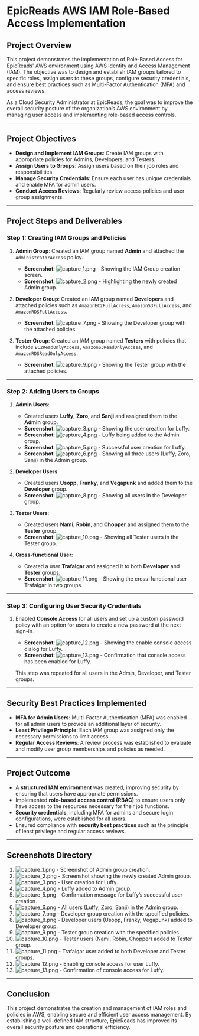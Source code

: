 # **EpicReads AWS IAM Role-Based Access Implementation**

## **Project Overview**

This project demonstrates the implementation of Role-Based Access for EpicReads' AWS environment using AWS Identity and Access Management (IAM). The objective was to design and establish IAM groups tailored to specific roles, assign users to these groups, configure security credentials, and ensure best practices such as Multi-Factor Authentication (MFA) and access reviews.

As a Cloud Security Administrator at EpicReads, the goal was to improve the overall security posture of the organization’s AWS environment by managing user access and implementing role-based access controls.

---

## **Project Objectives**

- **Design and Implement IAM Groups**: Create IAM groups with appropriate policies for Admins, Developers, and Testers.
- **Assign Users to Groups**: Assign users based on their job roles and responsibilities.
- **Manage Security Credentials**: Ensure each user has unique credentials and enable MFA for admin users.
- **Conduct Access Reviews**: Regularly review access policies and user group assignments.

---

## **Project Steps and Deliverables**

### **Step 1: Creating IAM Groups and Policies**

1. **Admin Group**: Created an IAM group named **Admin** and attached the `AdministratorAccess` policy.
   - **Screenshot**: ![capture_1.png](https://github.com/Sabin-Rana/aws-iam-role-based-access/blob/main/Screenshots/Capture1.PNG) - Showing the IAM Group creation screen.
   - **Screenshot**: ![capture_2.png](https://github.com/Sabin-Rana/aws-iam-role-based-access/blob/main/Screenshots/Capture2.PNG) - Highlighting the newly created Admin group.

2. **Developer Group**: Created an IAM group named **Developers** and attached policies such as `AmazonEC2FullAccess`, `AmazonS3FullAccess`, and `AmazonRDSFullAccess`.
   - **Screenshot**: ![capture_7.png](https://github.com/Sabin-Rana/aws-iam-role-based-access/blob/main/Screenshots/Capture7.PNG) - Showing the Developer group with the attached policies.

3. **Tester Group**: Created an IAM group named **Testers** with policies that include `EC2ReadOnlyAccess`, `AmazonS3ReadOnlyAccess`, and `AmazonRDSReadOnlyAccess`.
   - **Screenshot**: ![capture_9.png](https://github.com/Sabin-Rana/aws-iam-role-based-access/blob/main/Screenshots/Capture9.PNG) - Showing the Tester group with the attached policies.

---

### **Step 2: Adding Users to Groups**

1. **Admin Users**:
   - Created users **Luffy**, **Zoro**, and **Sanji** and assigned them to the **Admin** group.
   - **Screenshot**: ![capture_3.png](https://github.com/Sabin-Rana/aws-iam-role-based-access/blob/main/Screenshots/Capture3.PNG) - Showing the user creation for Luffy.
   - **Screenshot**: ![capture_4.png](https://github.com/Sabin-Rana/aws-iam-role-based-access/blob/main/Screenshots/Capture4.PNG) - Luffy being added to the Admin group.
   - **Screenshot**: ![capture_5.png](https://github.com/Sabin-Rana/aws-iam-role-based-access/blob/main/Screenshots/Capture5.PNG) - Successful user creation for Luffy.
   - **Screenshot**: ![capture_6.png](https://github.com/Sabin-Rana/aws-iam-role-based-access/blob/main/Screenshots/Capture6.PNG) - Showing all three users (Luffy, Zoro, Sanji) in the Admin group.

2. **Developer Users**:
   - Created users **Usopp**, **Franky**, and **Vegapunk** and added them to the **Developer** group.
   - **Screenshot**: ![capture_8.png](https://github.com/Sabin-Rana/aws-iam-role-based-access/blob/main/Screenshots/Capture8.PNG) - Showing all users in the Developer group.

3. **Tester Users**:
   - Created users **Nami**, **Robin**, and **Chopper** and assigned them to the **Tester** group.
   - **Screenshot**: ![capture_10.png](https://github.com/Sabin-Rana/aws-iam-role-based-access/blob/main/Screenshots/Capture10.PNG) - Showing all Tester users in the Tester group.

4. **Cross-functional User**:
   - Created a user **Trafalgar** and assigned it to both **Developer** and **Tester** groups.
   - **Screenshot**: ![capture_11.png](https://github.com/Sabin-Rana/aws-iam-role-based-access/blob/main/Screenshots/Capture11.PNG) - Showing the cross-functional user Trafalgar in two groups.

---

### **Step 3: Configuring User Security Credentials**

1. Enabled **Console Access** for all users and set up a custom password policy with an option for users to create a new password at the next sign-in.
   - **Screenshot**: ![capture_12.png](https://github.com/Sabin-Rana/aws-iam-role-based-access/blob/main/Screenshots/Capture12.PNG) - Showing the enable console access dialog for Luffy.
   - **Screenshot**: ![capture_13.png](https://github.com/Sabin-Rana/aws-iam-role-based-access/blob/main/Screenshots/Capture13.PNG) - Confirmation that console access has been enabled for Luffy.

   This step was repeated for all users in the Admin, Developer, and Tester groups.

---

## **Security Best Practices Implemented**

- **MFA for Admin Users**: Multi-Factor Authentication (MFA) was enabled for all admin users to provide an additional layer of security.
- **Least Privilege Principle**: Each IAM group was assigned only the necessary permissions to limit access.
- **Regular Access Reviews**: A review process was established to evaluate and modify user group memberships and policies as needed.

---

## **Project Outcome**

- A **structured IAM environment** was created, improving security by ensuring that users have appropriate permissions.
- Implemented **role-based access control (RBAC)** to ensure users only have access to the resources necessary for their job functions.
- **Security credentials**, including MFA for admins and secure login configurations, were established for all users.
- Ensured compliance with **security best practices** such as the principle of least privilege and regular access reviews.

---

## **Screenshots Directory**

1. ![capture_1.png](https://github.com/Sabin-Rana/aws-iam-role-based-access/blob/main/Screenshots/Capture1.PNG) - Screenshot of Admin group creation.
2. ![capture_2.png](https://github.com/Sabin-Rana/aws-iam-role-based-access/blob/main/Screenshots/Capture2.PNG) - Screenshot showing the newly created Admin group.
3. ![capture_3.png](https://github.com/Sabin-Rana/aws-iam-role-based-access/blob/main/Screenshots/Capture3.PNG) - User creation for Luffy.
4. ![capture_4.png](https://github.com/Sabin-Rana/aws-iam-role-based-access/blob/main/Screenshots/Capture4.PNG) - Luffy added to Admin group.
5. ![capture_5.png](https://github.com/Sabin-Rana/aws-iam-role-based-access/blob/main/Screenshots/Capture5.PNG) - Confirmation message for Luffy’s successful user creation.
6. ![capture_6.png](https://github.com/Sabin-Rana/aws-iam-role-based-access/blob/main/Screenshots/Capture6.PNG) - All users (Luffy, Zoro, Sanji) in the Admin group.
7. ![capture_7.png](https://github.com/Sabin-Rana/aws-iam-role-based-access/blob/main/Screenshots/Capture7.PNG) - Developer group creation with the specified policies.
8. ![capture_8.png](https://github.com/Sabin-Rana/aws-iam-role-based-access/blob/main/Screenshots/Capture8.PNG) - Developer users (Usopp, Franky, Vegapunk) added to Developer group.
9. ![capture_9.png](https://github.com/Sabin-Rana/aws-iam-role-based-access/blob/main/Screenshots/Capture9.PNG) - Tester group creation with the specified policies.
10. ![capture_10.png](https://github.com/Sabin-Rana/aws-iam-role-based-access/blob/main/Screenshots/Capture10.PNG) - Tester users (Nami, Robin, Chopper) added to Tester group.
11. ![capture_11.png](https://github.com/Sabin-Rana/aws-iam-role-based-access/blob/main/Screenshots/Capture11.PNG) - Trafalgar user added to both Developer and Tester groups.
12. ![capture_12.png](https://github.com/Sabin-Rana/aws-iam-role-based-access/blob/main/Screenshots/Capture12.PNG) - Enabling console access for user Luffy.
13. ![capture_13.png](https://github.com/Sabin-Rana/aws-iam-role-based-access/blob/main/Screenshots/Capture13.PNG) - Confirmation of console access for Luffy.

---

## **Conclusion**

This project demonstrates the creation and management of IAM roles and policies in AWS, enabling secure and efficient user access management. By establishing a well-defined IAM structure, EpicReads has improved its overall security posture and operational efficiency.
